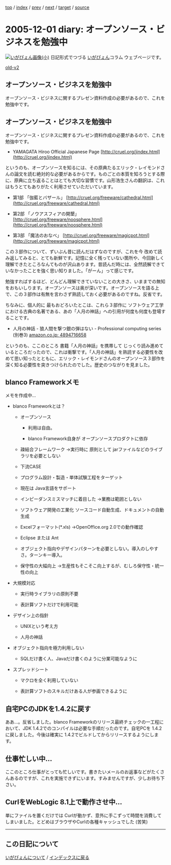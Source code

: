 [top](https://igapyon.github.io/diary/) 
 / [index](https://igapyon.github.io/diary/2005/index.html) 
 / [prev](https://igapyon.github.io/diary/2005/ig051130.html) 
 / [next](https://igapyon.github.io/diary/2005/ig051203.html) 
 / [target](https://igapyon.github.io/diary/2005/ig051201.html) 
 / [source](https://github.com/igapyon/diary/blob/gh-pages/2005/ig051201.html.src.md) 

2005-12-01 diary: オープンソース・ビジネスを勉強中
=====================================================================================================
[![いがぴょん画像(小)](https://igapyon.github.io/diary/images/iga200306s.jpg "いがぴょん")](https://igapyon.github.io/diary/memo/memoigapyon.html) 日記形式でつづる [いがぴょん](https://igapyon.github.io/diary/memo/memoigapyon.html)コラム ウェブページです。

[old-v2](ig051201-orig.html)

## オープンソース・ビジネスを勉強中

オープンソース・ビジネスに関するプレゼン資料作成の必要があるので、これを勉強中です。


## オープンソース・ビジネスを勉強中

オープンソース・ビジネスに関するプレゼン資料作成の必要があるので、これを勉強中です。

* YAMAGATA Hiroo Official Japanese Page
  [http://cruel.org/jindex.html](http://cruel.org/jindex.html)

というのも、オープンソースを知るには、その原典たるエリック・レイモンドさんの論文を読む絶対的な必要があるからです。ものごとの本質を知ろうとする際に、原典に立ち返ることはとても大切な習慣です。山形浩生さんの翻訳は、これはもうとてもありがたく利用させていただいています。

* 第1部 「伽藍とバザール」
  [http://cruel.org/freeware/cathedral.html](http://cruel.org/freeware/cathedral.html)
  
* 第2部 「ノウアスフィアの開墾」
  [http://cruel.org/freeware/noosphere.html](http://cruel.org/freeware/noosphere.html)
  
* 第3部 「魔法のおなべ」
  [http://cruel.org/freeware/magicpot.html](http://cruel.org/freeware/magicpot.html)

この３部作について、ずいぶん昔に読んだはずなのですが、これを今 改めて読み返してみると、とても新鮮です。記憶に全く残っていない箇所や、今回新しく理解できたところなんてものが沢山あります。昔読んだ時には、全然読解できていなかったことを強く思い知りました。「がーん」って感じです。

勉強すればするほど、どんどん理解できていないことの大きさ、いままでの無知をおもいしります。オープンソースは奥が深いです。オープンソースを語る上で、この３部作は有無を言わさず熟読しておく必要があるのですね。反省です。

ちなみに、個人的に 最もおどろいたとこは、これら３部作に ソフトウェア工学における古典の名著である、あの「人月の神話」への引用が何度も何度も登場することです。

* 人月の神話 - 狼人間を撃つ銀の弾はない - Professional computing series (別巻3)
  [amazon.co.jp: 4894716658](http://www.amazon.co.jp/exec/obidos/ASIN/4894716658/igapyondiary-22)

というのも、ここのところ 書籍「人月の神話」を携帯して じっくり読み進めているところだったので、これは衝撃です。「人月の神話」を熟読する必要性を改めて思い知ったとともに、エリック・レイモンドさんのオープンソース３部作を深く知る必要性を突きつけられたのでした。歴史のつながりを見ました。

## blanco Frameworkメモ

メモを作成中…

* blanco Frameworkとは？
  
  * オープンソース
    
    * 利用は自由。
      
    * blanco Framework自身が オープンソースプロダクトに依存
    

    
  * 疎結合フレームワーク
    →実行時に 原則として jarファイルなどのライブラリを必要としない
    
  * 下流CASE
    
  * プログラム設計・製造・単体試験工程をターゲット
    
  * 現在は Java言語をサポート
    
  * インピーダンスミスマッチに着目した
    →業務は範囲としない
    
  * ソフトウェア開発の工業化
    ソースコード自動生成、ドキュメントの自動生成
    
  * Excelフォーマット(*.xls)
    →OpenOffice.org 2.0での動作確認
    
  * Eclipse または Ant
    
  * オブジェクト指向やデザインパターンを必要としない。導入のしやすさ。ターンキー導入。
    
  * 保守性の大幅向上
    →生産性もそこそこ向上するが、むしろ保守性・統一性の向上
  

  
* 大規模対応
  
  * 実行時ライブラリの原則不要
    
  * 表計算ソフトだけで利用可能
  

  
* デザイン上の指針
  
  * UNIXという考え方
    
  * 人月の神話
  

  
* オブジェクト指向を極力利用しない
  
  * SQLだけ書く人、Javaだけ書くのように分業可能なように
  

  
* スプレッドシート
  
  * マクロを全く利用していない
    
  * 表計算ソフトのスキルだけある人が参画できるように
  

## 自宅PCのJDKを1.4.2に戻す

ああ…。反省しました。blanco Frameworkのリリース最終チェックの一工程において、JDK 1.4.2でのコンパイルは必要な手順だったのです。自宅PCを
1.4.2に戻しました。今後は確実に 1.4.2でビルドしてからリリースするようにします。

## 仕事忙しい中…

ここのところ仕事がとっても忙しいです。書きたいメールのお返事などがたくさんあるのですが、これを実施できずにいます。すみませんですが、少しお待ち下さい。

## CurlをWebLogic 8.1上で動作させ中…

単にファイルを置くだけでは Curlが動かず、意外に手こずって時間を消費してしまいました。とどめはブラウザやCurlの各種キャッシュでした (苦笑)

----------------------------------------------------------------------------------------------------

## この日記について
[いがぴょんについて](https://igapyon.github.io/diary/memo/memoigapyon.html) / [インデックスに戻る](https://igapyon.github.io/diary/idxall.html)
